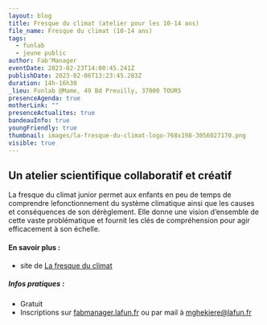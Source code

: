 ```yaml
---
layout: blog
title: Fresque du climat (atelier pour les 10-14 ans)
file_name: Fresque du climat (10-14 ans)
tags:
  - funlab
  - jeune public
author: Fab'Manager
eventDate: 2023-02-23T14:00:45.241Z
publishDate: 2023-02-06T13:23:45.283Z
duration: 14h-16h30
_lieu: Funlab @Mame, 49 Bd Preuilly, 37000 TOURS
presenceAgenda: true
motherLink: ""
presenceActualites: true
bandeauInfo: true
youngFriendly: true
thumbnail: images/la-fresque-du-climat-logo-768x198-3056027170.png
visible: true
---
```

## Un atelier scientifique collaboratif et créatif

La fresque du climat junior permet aux enfants en peu de temps de comprendre lefonctionnement du système climatique ainsi que les causes et conséquences de son dérèglement.
Elle donne une vision d’ensemble de cette vaste problématique et fournit les clés de compréhension pour agir efficacement à son échelle.

#### En savoir plus : 
* site de [La fresque du climat](https://fresqueduclimat.org/)

##### Infos pratiques : 
* Gratuit
* Inscriptions sur [fabmanager.lafun.fr](https://fabmanager.lafun.fr) ou par mail à mghekiere@lafun.fr
